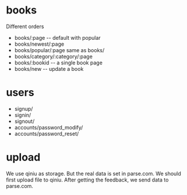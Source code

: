 # books

Different orders

* books/:page  -- default with popular
* books/newest/:page
* books/popular/:page same as books/
* books/category/:category/:page
* books/:bookid -- a single book page
* books/new -- update a book

# users

* signup/
* signin/
* signout/
* accounts/password_modify/
* accounts/password_reset/

# upload

We use qiniu as storage. But the real data is set in parse.com.
We should first upload file to qiniu. After getting the feedback,
we send data to parse.com.
